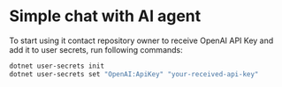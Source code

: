 # Simple chat with AI agent

To start using it contact repository owner to receive OpenAI API Key and add it to user secrets, run following commands:

```bash
dotnet user-secrets init
dotnet user-secrets set "OpenAI:ApiKey" "your-received-api-key"
```
